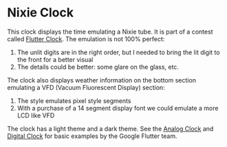 # Nixie Clock

This clock displays the time emulating a Nixie tube.
It is part of a contest called [Flutter Clock](https://flutter.dev/clock).
The emulation is not 100% perfect:
1. The unlit digits are in the right order, but I needed to bring the lit digit to the front for a better visual
2. The details could be better: some glare on the glass, etc.

The clock also displays weather information on the bottom section emulating a
VFD (Vacuum Fluorescent Display) section:
1. The style emulates pixel style segments
2. With a purchase of a 14 segment display font we could emulate a more LCD like VFD

The clock has a light theme and a dark theme.
See the [Analog Clock](../analog_clock) and [Digital Clock](../digital_clock)
for basic examples by the Google Flutter team.
